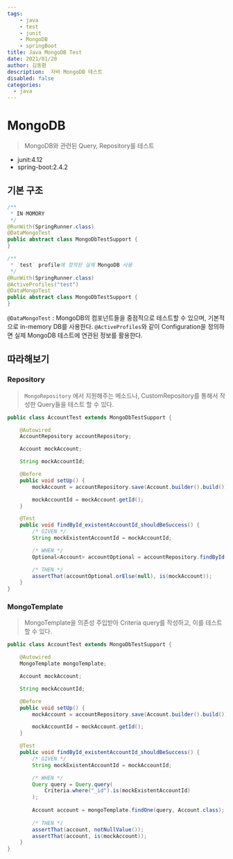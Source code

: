 ```yaml
---
tags: 
    - java
    - test
    - junit
    - MongoDB
    - springBoot
title: Java MongoDB Test 
date: 2021/01/20
author: 김동환
description:  자바 MongoDB 테스트 
disabled: false
categories:
  - java
---
```


# MongoDB

> MongoDB와 관련된 Query, Repository를 테스트

- junit:4.12
- spring-boot:2.4.2

## 기본 구조

```java
/**
 * IN-MOMORY
 */
@RunWith(SpringRunner.class)
@DataMongoTest
public abstract class MongoDbTestSupport {
}
```

```java
/**
 * `test` profile에 정의된 실제 MongoDB 사용
 */
@RunWith(SpringRunner.class)
@ActiveProfiles("test")
@DataMongoTest
public abstract class MongoDbTestSupport {
}
```

`@DataMongoTest` : MongoDB의 컴포넌트들을 중점적으로 테스트할 수 있으며, 기본적으로 in-memory DB를 사용한다. `@ActiveProfiles`와 같이 Configuration을 정의하면 실제 MongoDB 테스트에 연관된 정보를 활용한다.

## 따라해보기

### Repository

> `MongoRepository` 에서 지원해주는 메소드나, CustomRepository를 통해서 작성한 Query들을 테스트 할 수 있다.

```java
public class AccountTest extends MongoDbTestSupport {

	@Autowired
	AccountRepository accountRepository;

	Account mockAccount;

	String mockAccountId;

	@Before
	public void setUp() {
		mockAccount = accountRepository.save(Account.builder().build());

		mockAccountId = mockAccount.getId();
	}

	@Test
	public void findById_existentAccountId_shouldBeSuccess() {
		/* GIVEN */
		String mockExistentAccountId = mockAccountId;

		/* WHEN */
		Optional<Account> accountOptional = accountRepository.findById(mockExistentAccountId);

		/* THEN */
		assertThat(accountOptional.orElse(null), is(mockAccount));
	}
}
```

### MongoTemplate

> MongoTemplate을 의존성 주입받아 Criteria query를 작성하고, 이를 테스트 할 수 있다.

```java
public class AccountTest extends MongoDbTestSupport {

	@Autowired
	MongoTemplate mongoTemplate;

	Account mockAccount;

	String mockAccountId;

	@Before
	public void setUp() {
		mockAccount = accountRepository.save(Account.builder().build());

		mockAccountId = mockAccount.getId();
	}

	@Test
	public void findById_existentAccountId_shouldBeSuccess() {
		/* GIVEN */
		String mockExistentAccountId = mockAccountId;

		/* WHEN */
		Query query = Query.query(
			Criteria.where("_id").is(mockExistentAccountId)
		);
		
		Account account = mongoTemplate.findOne(query, Account.class);
		
		/* THEN */
		assertThat(account, notNullValue());
		assertThat(account, is(mockAccount));
	}
}
```